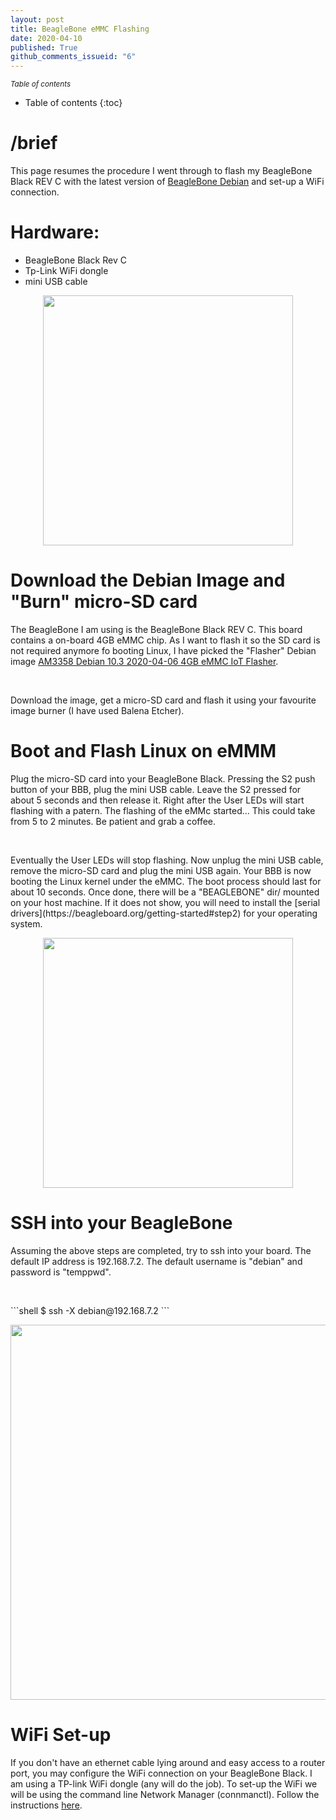 ```yaml
---
layout: post
title: BeagleBone eMMC Flashing
date: 2020-04-10
published: True
github_comments_issueid: "6"
---
```


<!-- # Add an extra blanc line 
<p>&nbsp;</p> -->

<small><i>Table of contents</i></small>
* Table of contents
{:toc}

# /brief
This page resumes the procedure I went through to flash my BeagleBone Black REV C with the latest version of [BeagleBone Debian](https://beagleboard.org/latest-images) and set-up a WiFi connection.

# Hardware:
* BeagleBone Black Rev C
* Tp-Link WiFi dongle
* mini USB cable

<p align="center">
  <img width="400"  src="../../../../../assets/tuto_Beagle_eMMC/beagle_3.png">
</p>

# Download the Debian Image and "Burn" micro-SD card
The BeagleBone I am using is the BeagleBone Black REV C. This board contains a on-board 4GB eMMC chip. 
As I want to flash it so the SD card is not required anymore fo booting Linux, I have picked the "Flasher" Debian image [AM3358 Debian 10.3 2020-04-06 4GB eMMC IoT Flasher](https://debian.beagleboard.org/images/bone-eMMC-flasher-debian-10.3-iot-armhf-2020-04-06-4gb.img.xz).
<p>&nbsp;</p>
Download the image, get a micro-SD card and flash it using your favourite image burner (I have used Balena Etcher).

# Boot and Flash Linux on eMMM
Plug the micro-SD card into your BeagleBone Black. Pressing the S2 push button of your BBB, plug the mini USB cable. Leave the S2 pressed for about 5 seconds and then release it. Right after the User LEDs will start flashing with a patern. The flashing of the eMMc started... This could take from 5 to 2 minutes. Be patient and grab a coffee.  
<p>&nbsp;</p>
Eventually the User LEDs will stop flashing. Now unplug the mini USB cable, remove the micro-SD card and plug the mini USB again. Your BBB is now booting the Linux kernel under the eMMC. The boot process should last for about 10 seconds. Once done, there will be a "BEAGLEBONE" dir/ mounted on your host machine. If it does not show, you will need to install the [serial drivers](https://beagleboard.org/getting-started#step2) for your operating system.

<p align="center">
  <img width="400"  src="../../../../../assets/tuto_Beagle_eMMC/beagle_2.png">
</p>

# SSH into your BeagleBone
Assuming the above steps are completed, try to ssh into your board. The default IP address is 192.168.7.2. The default username is "debian" and password is "temppwd".
<p>&nbsp;</p>
```shell
$ ssh -X debian@192.168.7.2
```
<p align="center">
  <img width="600"  src="../../../../../assets/tuto_Beagle_eMMC/beagle_1.png">
</p>

# WiFi Set-up
If you don't have an ethernet cable lying around and easy access to a router port, you may configure the WiFi connection on your BeagleBone Black. I am using a TP-link WiFi dongle (any will do the job). 
To set-up the WiFi we will be using the command line Network Manager (connmanctl). Follow the instructions [here](https://fis.gatech.edu/how-to-configure-bbw-wifi/).

